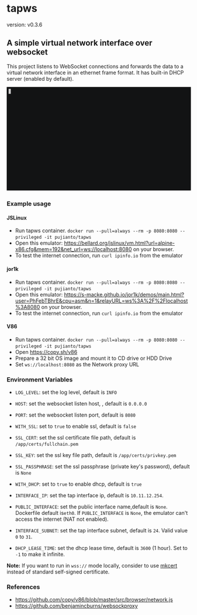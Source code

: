 # tapws
version: v0.3.6

## A simple virtual network interface over websocket

This project listens to WebSocket connections and forwards the data to a virtual network interface in an ethernet frame format.
It has built-in DHCP server (enabled by default).

![](./Screenshot.gif)



### Example usage


#### JSLinux

- Run tapws container. `docker run --pull=always --rm -p 8080:8080 --privileged -it pujianto/tapws`
- Open this emulator: https://bellard.org/jslinux/vm.html?url=alpine-x86.cfg&mem=192&net_url=ws://localhost:8080 on your browser.
- To test the internet connection, run `curl ipinfo.io` from the emulator

#### jor1k

- Run tapws container. `docker run --pull=always --rm -p 8080:8080 --privileged -it pujianto/tapws`
- Open this emulator: https://s-macke.github.io/jor1k/demos/main.html?user=PhFebTBhrE&cpu=asm&n=1&relayURL=ws%3A%2F%2Flocalhost%3A8080 on your browser.
- To test the internet connection, run `curl ipinfo.io` from the emulator

#### V86

- Run tapws container. `docker run --pull=always --rm -p 8080:8080 --privileged -it pujianto/tapws`
- Open https://copy.sh/v86
- Prepare a 32 bit OS image and mount it to CD drive or HDD Drive
- Set `ws://localhost:8080` as the Network proxy URL

### Environment Variables

- `LOG_LEVEL`: set the log level, default is `INFO`
- `HOST`: set the websocket listen host, , default is `0.0.0.0`
- `PORT`: set the websocket listen port, default is `8080`


- `WITH_SSL`: set to `true` to enable ssl, default is `false`
- `SSL_CERT`: set the ssl certificate file path, default is `/app/certs/fullchain.pem`
- `SSL_KEY`: set the ssl key file path, default is `/app/certs/privkey.pem`
- `SSL_PASSPHRASE`: set the ssl passphrase (private key's password), default is `None`


- `WITH_DHCP`: set to `true` to enable dhcp, default is `true`
- `INTERFACE_IP`: set the tap interface ip, default is `10.11.12.254`.
- `PUBLIC_INTERFACE`: set the public interface name,default is `None`. Dockerfile default is`eth0`. If `PUBLIC_INTERFACE` is `None`, the emulator can't access the internet (NAT not enabled).
- `INTERFACE_SUBNET`: set the tap interface subnet, default is `24`. Valid value `0` to `31`.
- `DHCP_LEASE_TIME`: set the dhcp lease time, default is `3600` (1 hour). Set to `-1` to make it infinite.


**Note:** If you want to run in `wss://` mode locally, consider to use [mkcert](https://github.com/FiloSottile/mkcert) instead of standard self-signed certificate.

### References

- https://github.com/copy/v86/blob/master/src/browser/network.js
- https://github.com/benjamincburns/websockproxy
